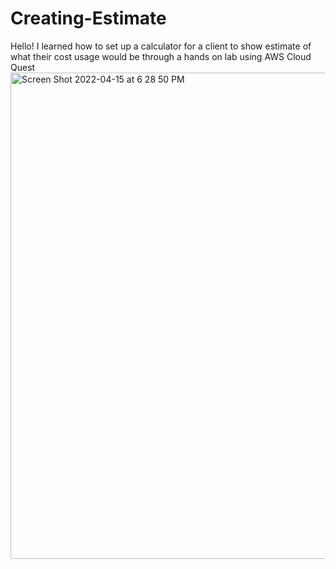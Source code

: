 # Creating-Estimate
Hello! I learned how to set up a calculator for a client to show estimate of what their cost usage would be through a hands on lab using AWS Cloud Quest
<img width="778" alt="Screen Shot 2022-04-15 at 6 28 50 PM" src="https://user-images.githubusercontent.com/28788919/163649452-bd1db13a-6e6d-4668-99fa-93a4b498bf94.png">
